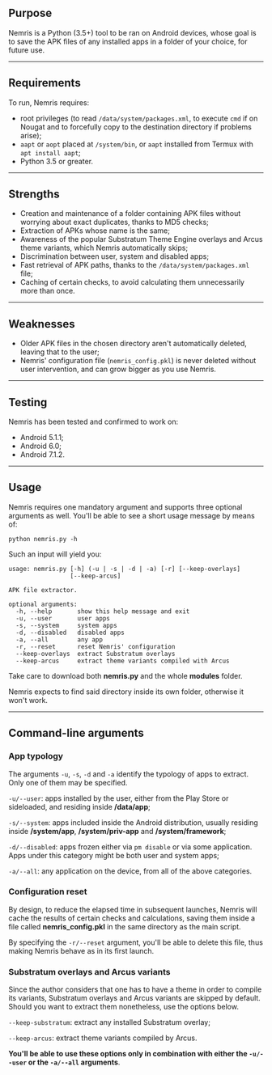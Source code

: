 ## Purpose

Nemris is a Python (3.5+) tool to be ran on Android devices, whose goal is to save the APK files of any installed apps in a folder of your choice, for future use.

-----

## Requirements

To run, Nemris requires:

* root privileges (to read `/data/system/packages.xml`, to execute `cmd` if on Nougat and to forcefully copy to the destination directory if problems arise);
* `aapt` or `aopt` placed at `/system/bin`, or `aapt` installed from Termux with `apt install aapt`;
* Python 3.5 or greater.

-----

## Strengths

* Creation and maintenance of a folder containing APK files without worrying about exact duplicates, thanks to MD5 checks;
* Extraction of APKs whose name is the same;
* Awareness of the popular Substratum Theme Engine overlays and Arcus theme variants, which Nemris automatically skips;
* Discrimination between user, system and disabled apps;
* Fast retrieval of APK paths, thanks to the `/data/system/packages.xml` file;
* Caching of certain checks, to avoid calculating them unnecessarily more than once.

-----

## Weaknesses

* Older APK files in the chosen directory aren't automatically deleted, leaving that to the user;
* Nemris' configuration file (`nemris_config.pkl`) is never deleted without user intervention, and can grow bigger as you use Nemris.

-----

## Testing

Nemris has been tested and confirmed to work on:

* Android 5.1.1;
* Android 6.0;
* Android 7.1.2.

-----

## Usage

Nemris requires one mandatory argument and supports three optional arguments as well. You'll be able to see a short usage message by means of:

    python nemris.py -h

Such an input will yield you:

    usage: nemris.py [-h] (-u | -s | -d | -a) [-r] [--keep-overlays]
                     [--keep-arcus]

    APK file extractor.

    optional arguments:
      -h, --help       show this help message and exit
      -u, --user       user apps
      -s, --system     system apps
      -d, --disabled   disabled apps
      -a, --all        any app
      -r, --reset      reset Nemris' configuration
      --keep-overlays  extract Substratum overlays
      --keep-arcus     extract theme variants compiled with Arcus

Take care to download both **nemris.py** and the whole **modules** folder.

Nemris expects to find said directory inside its own folder, otherwise it won't work.

-----

## Command-line arguments

### App typology

The arguments `-u`, `-s`, `-d` and `-a` identify the typology of apps to extract. Only one of them may be specified.

`-u/--user`: apps installed by the user, either from the Play Store or sideloaded, and residing inside **/data/app**;

`-s/--system`: apps included inside the Android distribution, usually residing inside **/system/app**, **/system/priv-app** and **/system/framework**;

`-d/--disabled`: apps frozen either via `pm disable` or via some application. Apps under this category might be both user and system apps;

`-a/--all`: any application on the device, from all of the above categories.

### Configuration reset

By design, to reduce the elapsed time in subsequent launches, Nemris will cache the results of certain checks and calculations, saving them inside a file called **nemris_config.pkl** in the same directory as the main script.

By specifying the `-r/--reset` argument, you'll be able to delete this file, thus making Nemris behave as in its first launch.

### Substratum overlays and Arcus variants

Since the author considers that one has to have a theme in order to compile its variants, Substratum overlays and Arcus variants are skipped by default. Should you want to extract them nonetheless, use the options below.

`--keep-substratum`: extract any installed Substratum overlay;

`--keep-arcus`: extract theme variants compiled by Arcus.

**You'll be able to use these options only in combination with either the `-u/--user` or the `-a/--all` arguments**.
